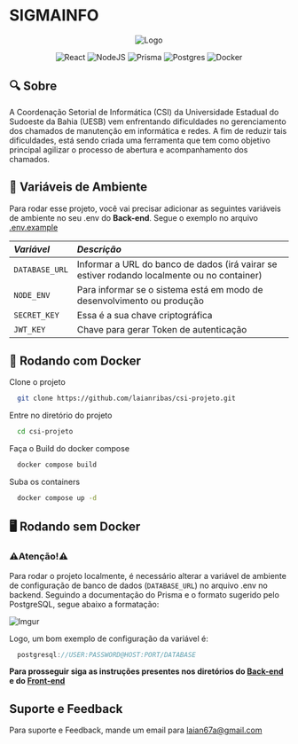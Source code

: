 # SIGMAINFO

<div align="center">

![Logo](https://i.imgur.com/Oe1WClw.png)


</div>

<div align="center">

![React](https://img.shields.io/badge/react-%2320232a.svg?style=for-the-badge&logo=react&logoColor=%2361DAFB)
![NodeJS](https://img.shields.io/badge/node.js-6DA55F?style=for-the-badge&logo=node.js&logoColor=white)
![Prisma](https://img.shields.io/badge/Prisma-3982CE?style=for-the-badge&logo=Prisma&logoColor=white)
![Postgres](https://img.shields.io/badge/postgres-%23316192.svg?style=for-the-badge&logo=postgresql&logoColor=white)
![Docker](https://img.shields.io/badge/docker-%230db7ed.svg?style=for-the-badge&logo=docker&logoColor=white)

</div>

## :mag: Sobre

A Coordenação Setorial de Informática (CSI) da Universidade Estadual do Sudoeste da Bahia (UESB) vem enfrentando dificuldades no gerenciamento dos chamados de manutenção em informática e redes. A fim de reduzir tais dificuldades, está sendo criada uma ferramenta que tem como objetivo principal agilizar o processo de abertura e acompanhamento dos chamados. 

## :page_facing_up: Variáveis de Ambiente

Para rodar esse projeto, você vai precisar adicionar as seguintes variáveis de ambiente no seu .env do **Back-end**. Segue o exemplo no arquivo [.env.example](backend/.env.example)

| *Variável*   | *Descrição*                                   |
| :---------- | :------------------------------------------ |
| `DATABASE_URL`      | Informar a URL do banco de dados (irá vairar se estiver rodando localmente ou no container)|
| `NODE_ENV`      | Para informar se o sistema está em modo de desenvolvimento ou produção|
| `SECRET_KEY`     | Essa é a sua chave criptográfica|
| `JWT_KEY`      | Chave para gerar Token de autenticação|


## :whale: Rodando com Docker

Clone o projeto

```bash
  git clone https://github.com/laianribas/csi-projeto.git
```

Entre no diretório do projeto

```bash
  cd csi-projeto
```

Faça o Build do docker compose

```bash
  docker compose build
```
Suba os containers

```bash
  docker compose up -d
```
## :desktop_computer: Rodando sem Docker
### :warning:Atenção!:warning:

Para rodar o projeto localmente, é necessário alterar a variável de ambiente de configuração de banco de dados (`DATABASE_URL`) no arquivo .env no backend. Seguindo a documentação do Prisma e o formato sugerido pelo PostgreSQL, segue abaixo a formatação:

<div>

![Imgur](https://i.imgur.com/5vGK38c.png)


</div>

Logo, um bom exemplo de configuração da variável é: 

```javascript
  postgresql://USER:PASSWORD@HOST:PORT/DATABASE
```

**Para prosseguir siga as instruções presentes nos diretórios do [Back-end](backend) e do [Front-end](frontend)**

## Suporte e Feedback

Para suporte e Feedback, mande um email para laian67a@gmail.com
